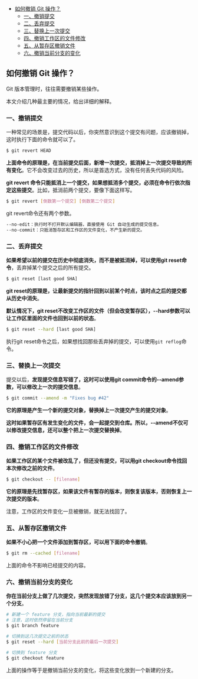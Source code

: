 - [如何撤销 Git 操作？](#如何撤销-git-操作)
  - [一、撤销提交](#一撤销提交)
  - [二、丢弃提交](#二丢弃提交)
  - [三、替换上一次提交](#三替换上一次提交)
  - [四、撤销工作区的文件修改](#四撤销工作区的文件修改)
  - [五、从暂存区撤销文件](#五从暂存区撤销文件)
  - [六、撤销当前分支的变化](#六撤销当前分支的变化)

## 如何撤销 Git 操作？

Git 版本管理时，往往需要撤销某些操作。

本文介绍几种最主要的情况，给出详细的解释。



### 一、撤销提交

一种常见的场景是，提交代码以后，你突然意识到这个提交有问题，应该撤销掉，这时执行下面的命令就可以了。

```bash
$ git revert HEAD
```

**上面命令的原理是，在当前提交后面，新增一次提交，抵消掉上一次提交导致的所有变化**。它不会改变过去的历史，所以是首选方式，没有任何丢失代码的风险。

**git revert 命令只能抵消上一个提交，如果想抵消多个提交，必须在命令行依次指定这些提交**。比如，抵消前两个提交，要像下面这样写。

```bash
$ git revert [倒数第一个提交] [倒数第二个提交]
```

git revert命令还有两个参数。

```bash
--no-edit：执行时不打开默认编辑器，直接使用 Git 自动生成的提交信息。
--no-commit：只抵消暂存区和工作区的文件变化，不产生新的提交。
```





### 二、丢弃提交

**如果希望以前的提交在历史中彻底消失，而不是被抵消掉，可以使用git reset命令**，丢弃掉某个提交之后的所有提交。

```bash
$ git reset [last good SHA]
```

**git reset的原理是，让最新提交的指针回到以前某个时点，该时点之后的提交都从历史中消失**。

**默认情况下，git reset不改变工作区的文件（但会改变暂存区），--hard参数可以让工作区里面的文件也回到以前的状态**。

```bash
$ git reset --hard [last good SHA]
```

执行git reset命令之后，如果想找回那些丢弃掉的提交，可以使用`git reflog`命令。





### 三、替换上一次提交

提交以后，**发现提交信息写错了，这时可以使用git commit命令的--amend参数，可以修改上一次的提交信息**。

```bash
$ git commit --amend -m "Fixes bug #42"
```

**它的原理是产生一个新的提交对象，替换掉上一次提交产生的提交对象**。

**这时如果暂存区有发生变化的文件，会一起提交到仓库。所以，--amend不仅可以修改提交信息，还可以整个把上一次提交替换掉**。





### 四、撤销工作区的文件修改

**如果工作区的某个文件被改乱了，但还没有提交，可以用git checkout命令找回本次修改之前的文件**。

```bash
$ git checkout -- [filename]
```

**它的原理是先找暂存区，如果该文件有暂存的版本，则恢复该版本，否则恢复上一次提交的版本**。

注意，工作区的文件变化一旦被撤销，就无法找回了。


### 五、从暂存区撤销文件

**如果不小心把一个文件添加到暂存区，可以用下面的命令撤销**。

```bash
$ git rm --cached [filename]
```

上面的命令不影响已经提交的内容。



### 六、撤销当前分支的变化

**你在当前分支上做了几次提交，突然发现放错了分支，这几个提交本应该放到另一个分支**。

```bash
# 新建一个 feature 分支，指向当前最新的提交
# 注意，这时依然停留在当前分支
$ git branch feature

# 切换到这几次提交之前的状态
$ git reset --hard [当前分支此前的最后一次提交]

# 切换到 feature 分支
$ git checkout feature
```

上面的操作等于是撤销当前分支的变化，将这些变化放到一个新建的分支。



